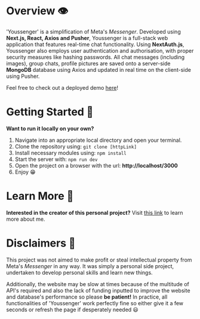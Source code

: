 # Overview 👁️

'Youssenger' is a simplification of Meta's *Messenger*. Developed using **Next.js, React, Axios and Pusher**, Youssenger is a full-stack web application that features real-time chat functionality. Using **NextAuth.js**, Youssenger also employs user authentication and authorisation, with proper security measures like hashing passwords. All chat messages (including images), group chats, profile pictures are saved onto a server-side **MongoDB** database using Axios and updated in real time on the client-side using Pusher.

Feel free to check out a deployed demo [here](https://youssenger.vercel.app)!

# Getting Started 👣

**Want to run it locally on your own?**

1. Navigate into an appropriate local directory and open your terminal. 
2. Clone the repository using: ``` git clone [httpLink] ``` 
3. Install necessary modules using: ``` npm install ``` 
4. Start the server with: ``` npm run dev ``` 
5. Open the project on a browser with the url: **http://localhost/3000** 
6. Enjoy 😁

# Learn More 🧠

**Interested in the creator of this personal project?** Visit [this link](https://eric-kang.vercel.app) to learn more about me.

# Disclaimers 🚫
This project was not aimed to make profit or steal intellectual property from Meta's *Messenger* in any way. It was simply a personal side project, undertaken to develop personal skills and learn new things. 

Additionally, the website may be slow at times because of the multitude of API's required and also the lack of funding inputted to improve the website and database's performance so please **be patient!** In practice, all functionalities of 'Youssenger' work perfectly fine so either give it a few seconds or refresh the page if desperately needed 😃
